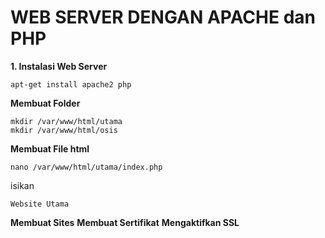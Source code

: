 # WEB SERVER DENGAN APACHE dan PHP

**1. Instalasi Web Server**
```console
apt-get install apache2 php
```

**Membuat Folder**
```console
mkdir /var/www/html/utama
mkdir /var/www/html/osis
```

**Membuat File html**
```console
nano /var/www/html/utama/index.php
```

isikan   

```console
Website Utama
```

**Membuat Sites**
**Membuat Sertifikat**
**Mengaktifkan SSL**